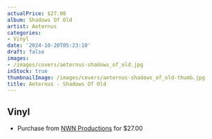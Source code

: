 ```yaml
---
actualPrice: $27.00
album: Shadows Of Old
artist: Aeternus
categories:
- Vinyl
date: '2024-10-20T05:23:10'
draft: false
images:
- /images/covers/aeternus-shadows_of_old.jpg
inStock: true
thumbnailImage: /images/covers/aeternus-shadows_of_old-thumb.jpg
title: Aeternus - Shadows Of Old
---
```


## Vinyl
* Purchase from [NWN Productions](http://shop.nwnprod.com/index.php?route=product/product&path=75&product_id=56959&sort=pd.name&order=ASC) for $27.00

